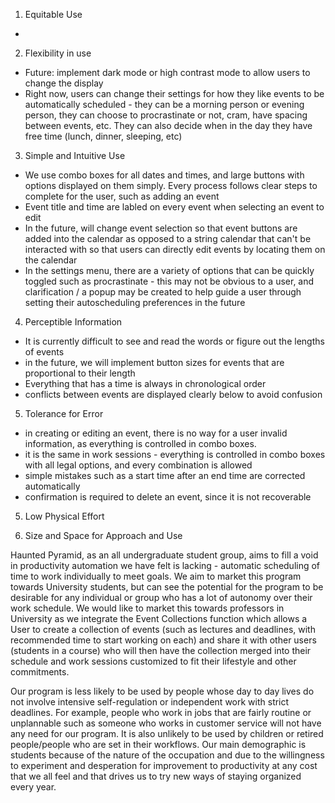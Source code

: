 1. Equitable Use
- 
2. Flexibility in use
- Future: implement dark mode or high contrast mode to allow users to change the display
- Right now, users can change their settings for how they like events to be automatically scheduled - they can be a morning person 
or evening person, they can choose to procrastinate or not, cram, have spacing between events, etc. They can also decide when
in the day they have free time (lunch, dinner, sleeping, etc)

3. Simple and Intuitive Use
- We use combo boxes for all dates and times, and large buttons with options displayed on them simply. Every process
follows clear steps to complete for the user, such as adding an event
- Event title and time are labled on every event when selecting an event to edit
- In the future, will change event selection so that event buttons are added into the calendar as opposed to a string calendar
that can't be interacted with so that users can directly edit events by locating them on the calendar
- In the settings menu, there are a variety of options that can be quickly toggled such as procrastinate - this may not be 
obvious to a user, and clarification / a popup may be created to help guide a user through setting their autoscheduling
preferences in the future

4. Perceptible Information
- It is currently difficult to see and read the words or figure out the lengths of events
- in the future, we will implement button sizes for events that are proportional to their length
- Everything that has a time is always in chronological order
- conflicts between events are displayed clearly below to avoid confusion

5. Tolerance for Error
- in creating or editing an event, there is no way for a user invalid information, as everything is controlled in combo boxes.
- it is the same in work sessions - everything is controlled in combo boxes with all legal options, and every combination is allowed
- simple mistakes such as a start time after an end time are corrected automatically
- confirmation is required to delete an event, since it is not recoverable

5. Low Physical Effort

6. Size and Space for Approach and Use


Haunted Pyramid, as an all undergraduate student group, aims to fill a void in productivity automation we have felt is
lacking - automatic scheduling of time to work individually to meet goals. We aim to market this program towards University
students, but can see the potential for the program to be desirable for any individual or group who has a lot of autonomy
over their work schedule. We would like to market this towards professors in University as we integrate the Event Collections
function which allows a User to create a collection of events (such as lectures and deadlines, with recommended time to 
start working on each) and share it with other users (students in a course) who will then have the collection merged into
their schedule and work sessions customized to fit their lifestyle and other commitments.

Our program is less likely to be used by people whose day to day lives do not involve intensive self-regulation or independent
work with strict deadlines. For example, people who work in jobs that are fairly routine or unplannable such as someone 
who works in customer service will not have any need for our program. It is also unlikely to be used by children or retired
people/people who are set in their workflows. Our main demographic is students because of the nature of the occupation 
and due to the willingness to experiment and desperation for improvement to productivity at any cost that we all feel and that
drives us to try new ways of staying organized every year. 